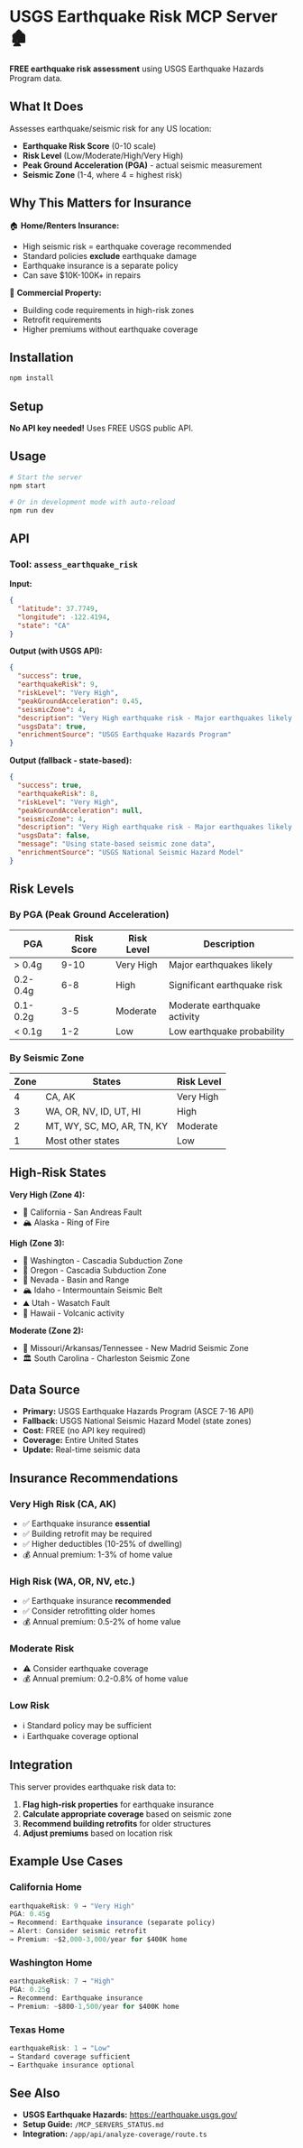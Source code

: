 # USGS Earthquake Risk MCP Server 🏚️

**FREE earthquake risk assessment** using USGS Earthquake Hazards Program data.

## What It Does

Assesses earthquake/seismic risk for any US location:
- **Earthquake Risk Score** (0-10 scale)
- **Risk Level** (Low/Moderate/High/Very High)
- **Peak Ground Acceleration (PGA)** - actual seismic measurement
- **Seismic Zone** (1-4, where 4 = highest risk)

## Why This Matters for Insurance

🏠 **Home/Renters Insurance:**
- High seismic risk = earthquake coverage recommended
- Standard policies **exclude** earthquake damage
- Earthquake insurance is a separate policy
- Can save $10K-100K+ in repairs

🏢 **Commercial Property:**
- Building code requirements in high-risk zones
- Retrofit requirements
- Higher premiums without earthquake coverage

## Installation

```bash
npm install
```

## Setup

**No API key needed!** Uses FREE USGS public API.

## Usage

```bash
# Start the server
npm start

# Or in development mode with auto-reload
npm run dev
```

## API

### Tool: `assess_earthquake_risk`

**Input:**
```json
{
  "latitude": 37.7749,
  "longitude": -122.4194,
  "state": "CA"
}
```

**Output (with USGS API):**
```json
{
  "success": true,
  "earthquakeRisk": 9,
  "riskLevel": "Very High",
  "peakGroundAcceleration": 0.45,
  "seismicZone": 4,
  "description": "Very High earthquake risk - Major earthquakes likely - earthquake insurance strongly recommended",
  "usgsData": true,
  "enrichmentSource": "USGS Earthquake Hazards Program"
}
```

**Output (fallback - state-based):**
```json
{
  "success": true,
  "earthquakeRisk": 8,
  "riskLevel": "Very High",
  "peakGroundAcceleration": null,
  "seismicZone": 4,
  "description": "Very High earthquake risk - Major earthquakes likely - earthquake insurance strongly recommended",
  "usgsData": false,
  "message": "Using state-based seismic zone data",
  "enrichmentSource": "USGS National Seismic Hazard Model"
}
```

## Risk Levels

### By PGA (Peak Ground Acceleration)
| PGA | Risk Score | Risk Level | Description |
|-----|------------|------------|-------------|
| > 0.4g | 9-10 | Very High | Major earthquakes likely |
| 0.2-0.4g | 6-8 | High | Significant earthquake risk |
| 0.1-0.2g | 3-5 | Moderate | Moderate earthquake activity |
| < 0.1g | 1-2 | Low | Low earthquake probability |

### By Seismic Zone
| Zone | States | Risk Level |
|------|--------|------------|
| 4 | CA, AK | Very High |
| 3 | WA, OR, NV, ID, UT, HI | High |
| 2 | MT, WY, SC, MO, AR, TN, KY | Moderate |
| 1 | Most other states | Low |

## High-Risk States

**Very High (Zone 4):**
- 🌉 California - San Andreas Fault
- 🏔️ Alaska - Ring of Fire

**High (Zone 3):**
- 🌲 Washington - Cascadia Subduction Zone
- 🌲 Oregon - Cascadia Subduction Zone
- 🎰 Nevada - Basin and Range
- 🏔️ Idaho - Intermountain Seismic Belt
- ⛰️ Utah - Wasatch Fault
- 🌺 Hawaii - Volcanic activity

**Moderate (Zone 2):**
- 📍 Missouri/Arkansas/Tennessee - New Madrid Seismic Zone
- 🏛️ South Carolina - Charleston Seismic Zone

## Data Source

- **Primary:** USGS Earthquake Hazards Program (ASCE 7-16 API)
- **Fallback:** USGS National Seismic Hazard Model (state zones)
- **Cost:** FREE (no API key required)
- **Coverage:** Entire United States
- **Update:** Real-time seismic data

## Insurance Recommendations

### Very High Risk (CA, AK)
- ✅ Earthquake insurance **essential**
- ✅ Building retrofit may be required
- ✅ Higher deductibles (10-25% of dwelling)
- 💰 Annual premium: 1-3% of home value

### High Risk (WA, OR, NV, etc.)
- ✅ Earthquake insurance **recommended**
- ✅ Consider retrofitting older homes
- 💰 Annual premium: 0.5-2% of home value

### Moderate Risk
- ⚠️ Consider earthquake coverage
- 💰 Annual premium: 0.2-0.8% of home value

### Low Risk
- ℹ️ Standard policy may be sufficient
- ℹ️ Earthquake coverage optional

## Integration

This server provides earthquake risk data to:
1. **Flag high-risk properties** for earthquake insurance
2. **Calculate appropriate coverage** based on seismic zone
3. **Recommend building retrofits** for older structures
4. **Adjust premiums** based on location risk

## Example Use Cases

### California Home
```javascript
earthquakeRisk: 9 → "Very High"
PGA: 0.45g
→ Recommend: Earthquake insurance (separate policy)
→ Alert: Consider seismic retrofit
→ Premium: ~$2,000-3,000/year for $400K home
```

### Washington Home
```javascript
earthquakeRisk: 7 → "High"  
PGA: 0.25g
→ Recommend: Earthquake insurance
→ Premium: ~$800-1,500/year for $400K home
```

### Texas Home
```javascript
earthquakeRisk: 1 → "Low"
→ Standard coverage sufficient
→ Earthquake insurance optional
```

## See Also

- **USGS Earthquake Hazards:** https://earthquake.usgs.gov/
- **Setup Guide:** `/MCP_SERVERS_STATUS.md`
- **Integration:** `/app/api/analyze-coverage/route.ts`

